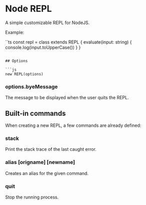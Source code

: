 Node REPL
=========

A simple customizable REPL for NodeJS.

Example:

``ts
const repl = class extends REPL {
  evaluate(input: string) {
    console.log(input.toUpperCase())
  } 
}
```

## Options

```js
new REPL(options)
```

### options.byeMessage

The message to be displayed when the user quits the REPL.

## Built-in commands

When creating a new REPL, a few commands are already defined:

### stack

Print the stack trace of the last caught error.

### alias [origname] [newname]

Creates an alias for the given command.

### quit

Stop the running process.

